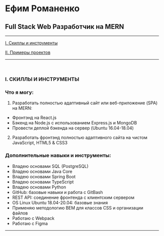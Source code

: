 # Ефим Романенко #

## Full Stack Web Разработчик на MERN ##

***

[I. Cкиллы и инструменты](#skills)

[II. Примеры проектов](#projects)

***

<br/>

### <a name="skills"></a> I. СКИЛЛЫ И ИНСТРУМЕНТЫ ###

### Что я могу: ###

1. Разработать полностью адаптивный сайт или веб-приложение (SPA) на MERN: 
- Фронтэнд на React.js
- Бэкенд на Node.js с использованием Express.js и MongoDB
- Провести деплой бэкенда на сервер (Ubuntu 16.04-18.04)

2. Разработать фронтэнд полностью адаптивного сайта на чистом JavaScript, HTML5 & CSS3

### Дополнительные навыки и инструменты: ###

- Владею основами SQL (PostgreSQL)
- Владею основами Java Core
- Владею основами Spring Boot
- Владею основами TypeScript
- Владею основами Python
- GitHub: базовые навыки и работа с GitBash
- REST API: соединение фронтенда с клиентским сервером
- OS Linux Ubuntu 18.04-20.04: базовые знания
- Применяю методологию BEM для классов CSS и организации файлов
- Работаю с Webpack
- Работаю с Figma

***



